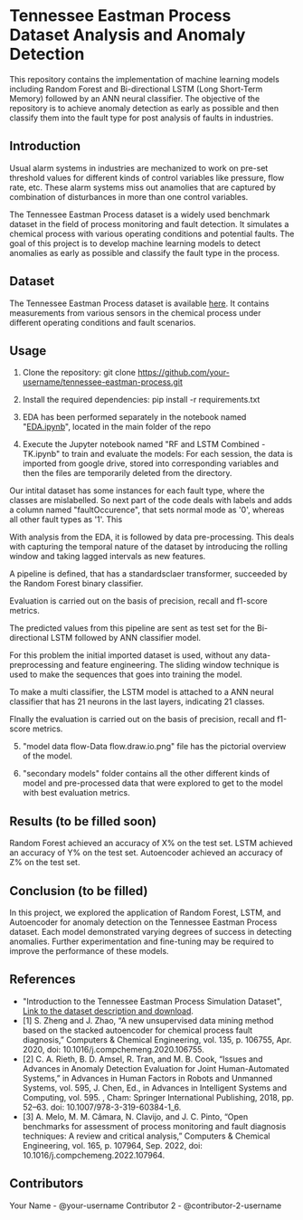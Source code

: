 # Tennessee Eastman Process Dataset Analysis and Anomaly Detection

This repository contains the implementation of machine learning models including Random Forest and Bi-directional LSTM (Long Short-Term Memory) followed by an ANN neural classifier. The objective of the repository is to achieve anomaly detection as early as possible and then classify them into the fault type for post analysis of faults in industries.

## Introduction

Usual alarm systems in industries are mechanized to work on pre-set threshold values for different kinds of control variables like pressure, flow rate, etc. These alarm systems miss out anamolies that are captured by combination of disturbances in more than one control variables. 

The Tennessee Eastman Process dataset is a widely used benchmark dataset in the field of process monitoring and fault detection. It simulates a chemical process with various operating conditions and potential faults. The goal of this project is to develop machine learning models to detect anomalies as early as possible and classify the fault type in the process.

## Dataset

The Tennessee Eastman Process dataset is available [here](link-to-dataset). It contains measurements from various sensors in the chemical process under different operating conditions and fault scenarios.

## Usage

1. Clone the repository:
git clone https://github.com/your-username/tennessee-eastman-process.git

2. Install the required dependencies:
pip install -r requirements.txt

3. EDA has been performed separately in the notebook named "[EDA.ipynb](https://github.com/bns1808/MECE788Group1/blob/main/main/EDA.ipynb)", located in the main folder of the repo

4. Execute the Jupyter notebook named "RF and LSTM Combined - TK.ipynb" to train and evaluate the models:
For each session, the data is imported from google drive, stored into corresponding variables and then the files are temporarily deleted from the directory.

Our intital dataset has some instances for each fault type, where the classes are mislabelled. So next part of the code deals with labels and adds a column named "faultOccurence", that sets normal mode as '0', whereas all other fault types as '1'. This 

With analysis from the EDA, it is followed by data pre-processing. This deals with capturing the temporal nature of the dataset by introducing the rolling window and taking lagged intervals as new features.

A pipeline is defined, that has a standardsclaer transformer, succeeded by the Random Forest binary classifier.

Evaluation is carried out on the basis of precision, recall and f1-score metrics.

The predicted values from this pipeline are sent as test set for the Bi-directional LSTM followed by ANN classifier model. 

For this problem the initial imported dataset is used, without any data-preprocessing and feature engineering. The sliding window technique is used to make the sequences that goes into training the model.

To make a multi classifier, the LSTM model is attached to a ANN neural classifier that has 21 neurons in the last layers, indicating 21 classes.

FInally the evaluation is carried out on the basis of precision, recall and f1-score metrics.

5. "model data flow-Data flow.draw.io.png" file has the pictorial overview of the model.

6. "secondary models" folder contains all the other different kinds of model and pre-processed data that were explored to get to the model with best evaluation metrics.

## Results (to be filled soon)

Random Forest achieved an accuracy of X% on the test set.
LSTM achieved an accuracy of Y% on the test set.
Autoencoder achieved an accuracy of Z% on the test set.

## Conclusion (to be filled)

In this project, we explored the application of Random Forest, LSTM, and Autoencoder for anomaly detection on the Tennessee Eastman Process dataset. Each model demonstrated varying degrees of success in detecting anomalies. Further experimentation and fine-tuning may be required to improve the performance of these models.

## References
- "Introduction to the Tennessee Eastman Process Simulation Dataset", [Link to the dataset description and download](URL_to_dataset).
- [1] S. Zheng and J. Zhao, “A new unsupervised data mining method based on the stacked autoencoder for chemical process fault diagnosis,” Computers & Chemical Engineering, vol. 135, p. 106755, Apr. 2020, doi: 10.1016/j.compchemeng.2020.106755.
- [2] C. A. Rieth, B. D. Amsel, R. Tran, and M. B. Cook, “Issues and Advances in Anomaly Detection Evaluation for Joint Human-Automated Systems,” in Advances in Human Factors in Robots and Unmanned Systems, vol. 595, J. Chen, Ed., in Advances in Intelligent Systems and Computing, vol. 595. , Cham: Springer International Publishing, 2018, pp. 52–63. doi: 10.1007/978-3-319-60384-1_6.
- [3] A. Melo, M. M. Câmara, N. Clavijo, and J. C. Pinto, “Open benchmarks for assessment of process monitoring and fault diagnosis techniques: A review and critical analysis,” Computers & Chemical Engineering, vol. 165, p. 107964, Sep. 2022, doi: 10.1016/j.compchemeng.2022.107964.

## Contributors

Your Name - @your-username
Contributor 2 - @contributor-2-username